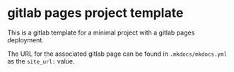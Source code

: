 # gitlab pages project template

This is a gitlab template for a minimal project with a gitlab pages deployment.

The URL for the associated gitlab page can be found in `.mkdocs/mkdocs.yml` as the `site_url:` value.
